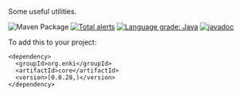 Some useful utilities.

![Maven Package](https://github.com/mcculley/EnkiCore/workflows/Maven%20Package/badge.svg)
[![Total alerts](https://img.shields.io/lgtm/alerts/g/mcculley/EnkiCore.svg?logo=lgtm&logoWidth=18)](https://lgtm.com/projects/g/mcculley/EnkiCore/alerts/)
[![Language grade: Java](https://img.shields.io/lgtm/grade/java/g/mcculley/EnkiCore.svg?logo=lgtm&logoWidth=18)](https://lgtm.com/projects/g/mcculley/EnkiCore/context:java)
[![javadoc](https://javadoc.io/badge2/org.enki/core/javadoc.svg)](https://javadoc.io/doc/org.enki/core)

To add this to your project:
```
<dependency>
  <groupId>org.enki</groupId>
  <artifactId>core</artifactId>
  <version>[0.0.28,)</version>
</dependency>
```
